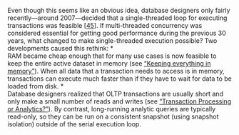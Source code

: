 Even though this seems like an obvious idea, database designers only fairly recently—around
2007—decided that a single-threaded loop for executing transactions was feasible
[[45](ch07.html#Stonebraker2007ub_ch7)].
If multi-threaded concurrency was considered essential for getting good performance during the
previous 30 years, what changed to make single-threaded execution possible? Two developments caused this rethink: *  
RAM became cheap enough that for many use cases is now feasible to keep the entire
active dataset in memory (see [“Keeping everything in memory”](ch03.html#sec_storage_inmemory)). When all data that a transaction needs to
access is in memory, transactions can execute much faster than if they have to wait for data to be
loaded from disk. *  
Database designers realized that OLTP transactions are usually short and only make a small number
of reads and writes (see [“Transaction Processing or Analytics?”](ch03.html#sec_storage_analytics)). By contrast, long-running analytic queries
are typically read-only, so they can be run on a consistent snapshot (using snapshot isolation)
outside of the serial execution loop.